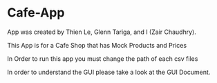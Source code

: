 # Cafe-App
App was created by Thien Le, Glenn Tariga, and I (Zair Chaudhry). 

This App is for a Cafe Shop that has Mock Products and Prices 

In Order to run this app you must change the path of each csv files

In order to understand the GUI please take a look at the GUI Document. 
